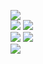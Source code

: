 ![](https://raw.githubusercontent.com/yaim0425/zzzYAIM0425-0900-signals-network/main/Doc/base/Screenshot%20(1).png)  
![](https://raw.githubusercontent.com/yaim0425/zzzYAIM0425-0900-signals-network/main/Doc/base/Screenshot%20(2).png)
![](https://raw.githubusercontent.com/yaim0425/zzzYAIM0425-0900-signals-network/main/Doc/base/Screenshot%20(3).png)  
![](https://raw.githubusercontent.com/yaim0425/zzzYAIM0425-0900-signals-network/main/Doc/base/Screenshot%20(4).png)
![](https://raw.githubusercontent.com/yaim0425/zzzYAIM0425-0900-signals-network/main/Doc/base/Screenshot%20(5).png)  
![](https://raw.githubusercontent.com/yaim0425/zzzYAIM0425-0900-signals-network/main/Doc/base/Screenshot%20(6).png)  
